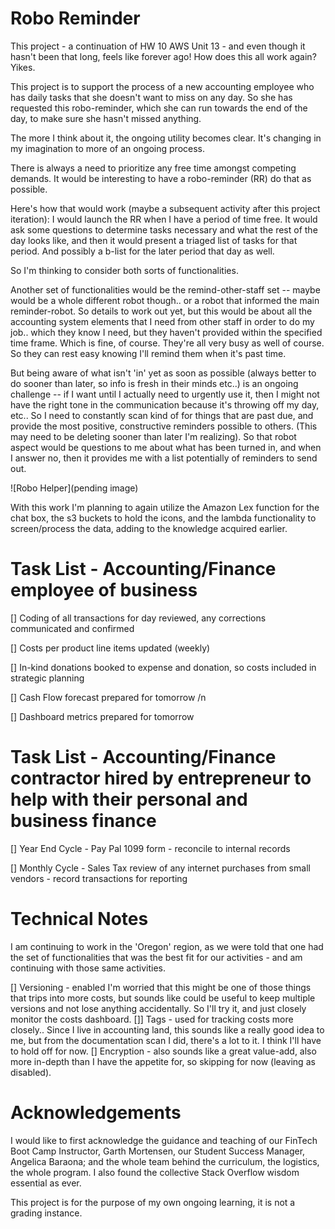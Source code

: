 # Robo Reminder
This project - a continuation of HW 10 AWS Unit 13 - and even though it hasn't been that long, feels like forever ago! How does this all work again? Yikes.

This project is to support the process of a new accounting employee who has daily tasks that she doesn't want to miss on any day. So she has requested this robo-reminder, which she can run towards the end of the day, to make sure she hasn't missed anything. 

The more I think about it, the ongoing utility becomes clear. It's changing in my imagination to more of an ongoing process.

There is always a need to prioritize any free time amongst competing demands. It would be interesting to have a robo-reminder (RR) do that as possible. 

Here's how that would work (maybe a subsequent activity after this project iteration): I would launch the RR when I have a period of time free. It would ask some questions to determine tasks necessary and what the rest of the day looks like, and then it would present a triaged list of tasks for that period. And possibly a b-list for the later period that day as well. 

So I'm thinking to consider both sorts of functionalities.

Another set of functionalities would be the remind-other-staff set -- maybe would be a whole different robot though.. or a robot that informed the main reminder-robot. So details to work out yet, but this would be about all the accounting system elements that I need from other staff in order to do my job.. which they know I need, but they haven't provided within the specified time frame. Which is fine, of course. They're all very busy as well of course. So they can rest easy knowing I'll remind them when it's past time. 

But being aware of what isn't 'in' yet as soon as possible (always better to do sooner than later, so info is fresh in their minds etc..) is an ongoing challenge -- if I want until I actually need to urgently use it, then I might not have the right tone in the communication because it's throwing off my day, etc.. So I need to constantly scan kind of for things that are past due, and provide the most positive, constructive reminders possible to others. (This may need to be deleting sooner than later I'm realizing). So that robot aspect would be questions to me about what has been turned in, and when I answer no, then it provides me with a list potentially of reminders to send out. 



![Robo Helper](pending image)


With this work I'm planning to again utilize the Amazon Lex function for the chat box, the s3 buckets to hold the icons, and the lambda functionality to screen/process the data, adding to the knowledge acquired earlier.  

# Task List - Accounting/Finance employee of business

[]  Coding of all transactions for day reviewed, any corrections communicated and confirmed

[]  Costs per product line items updated (weekly)

[]  In-kind donations booked to expense and donation, so costs included in strategic planning

[]  Cash Flow forecast prepared for tomorrow /n

[]  Dashboard metrics prepared for tomorrow


# Task List - Accounting/Finance contractor hired by entrepreneur to help with their personal and business finance

[]  Year End Cycle - Pay Pal 1099 form - reconcile to internal records

[]  Monthly Cycle - Sales Tax review of any internet purchases from small vendors - record transactions for reporting


# Technical Notes

I am continuing to work in the 'Oregon' region, as we were told that one had the set of functionalities that was the best fit for our activities - and am continuing with those same activities.


[] Versioning - enabled
I'm worried that this might be one of those things that trips into more costs, but sounds like could be useful to keep multiple versions and not  lose anything accidentally. So I'll try it, and just closely monitor the costs dashboard. 
[]] Tags - used for tracking costs more closely.. 
Since I live in accounting land, this sounds like a really good idea to me, but from the documentation scan I did, there's a lot to it. I think I'll have to hold off for now. 
[] Encryption - also sounds like a great value-add, also more in-depth than I have the appetite for, so skipping for now (leaving as disabled).


# Acknowledgements

I would like to first acknowledge the guidance and teaching of our FinTech Boot Camp Instructor, Garth Mortensen, our Student Success Manager, Angelica Baraona; and the whole team behind the curriculum, the logistics, the whole program. I also found the collective Stack Overflow wisdom essential as ever.

This project is for the purpose of my own ongoing learning, it is not a grading instance.

